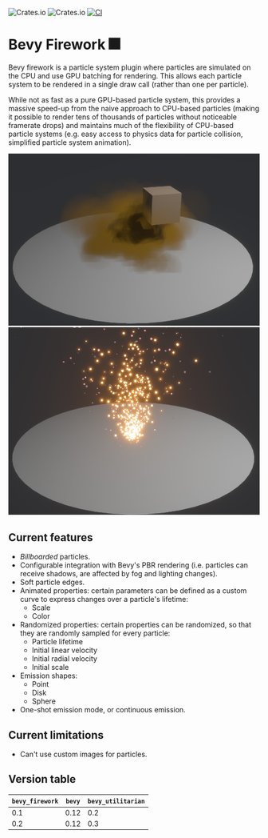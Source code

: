 ![Crates.io](https://img.shields.io/crates/v/bevy_firework) ![Crates.io](https://img.shields.io/crates/d/bevy_firework)
[![CI](https://github.com/mbrea-c/bevy_firework/actions/workflows/ci.yaml/badge.svg)](https://github.com/mbrea-c/bevy_firework/actions/workflows/ci.yaml)

# Bevy Firework 🎆

Bevy firework is a particle system plugin where particles are simulated on the
CPU and use GPU batching for rendering. This allows each particle system to be
rendered in a single draw call (rather than one per particle).

While not as fast as a pure GPU-based particle system, this provides a massive
speed-up from the naive approach to CPU-based particles (making it possible to
render tens of thousands of particles without noticeable framerate drops) and maintains
much of the flexibility of CPU-based particle systems (e.g. easy access to
physics data for particle collision, simplified particle system animation).

![pbr example](/pbr_example.jpg) ![sparks example](/sparks_example.jpg)

## Current features

- _Billboarded_ particles.
- Configurable integration with Bevy's PBR rendering (i.e. particles can receive
  shadows, are affected by fog and lighting changes).
- Soft particle edges.
- Animated properties: certain parameters can be defined as a custom curve to
  express changes over a particle's lifetime:
  - Scale
  - Color
- Randomized properties: certain properties can be randomized, so that they are
  randomly sampled for every particle:
  - Particle lifetime
  - Initial linear velocity
  - Initial radial velocity
  - Initial scale
- Emission shapes:
  - Point
  - Disk
  - Sphere
- One-shot emission mode, or continuous emission.

## Current limitations

- Can't use custom images for particles.

## Version table

| `bevy_firework` | `bevy` | `bevy_utilitarian` |
| --------------- | ------ | ------------------ |
| 0.1             | 0.12   | 0.2                |
| 0.2             | 0.12   | 0.3                |

